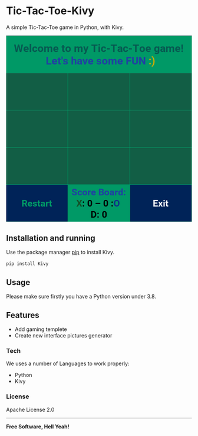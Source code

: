 # Tic-Tac-Toe-Kivy
A simple Tic-Tac-Toe game in Python, with Kivy.

[![N|Solid](https://raw.githubusercontent.com/GreenArmy18/Tic-Tac-Toe-Kivy/main/Screenshots/Screenshot_93.png)](https://nodesource.com/products/nsolid)

## Installation and running

Use the package manager [pip](https://pip.pypa.io/en/stable/) to install Kivy.

```bash
pip install Kivy
```

## Usage

Please make sure firstly you have a Python version under 3.8.


## Features

  - Add gaming templete
  - Create new interface pictures generator

### Tech

We uses a number of Languages to work properly:

* Python
* Kivy

### License
Apache License 2.0

----

**Free Software, Hell Yeah!**
